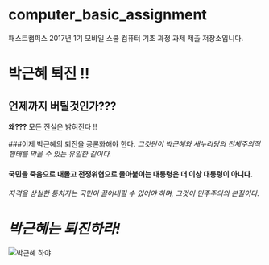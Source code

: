 # computer_basic_assignment
패스트캠퍼스 2017년 1기 모바일 스쿨 컴퓨터 기초 과정 과제 제출 저장소입니다.

# 박근혜 퇴진  !!

## 언제까지 버틸것인가???
 **왜???** 모든 진실은 밝혀진다 !!

###이제 박근혜의 퇴진을 공론화해야 한다. 
*그것만이 박근혜와 새누리당의 전체주의적 행태를 막을 수 있는 유일한 길이다.*
#### 국민을 죽음으로 내몰고 전쟁위협으로 몰아붙이는 대통령은 더 이상 대통령이 아니다. 
_자격을 상실한 통치자는 국민이 끌어내릴 수 있어야 하며, 그것이 민주주의의 본질이다._
# _박근혜는 퇴진하라!_





![박근혜 하야](https://search1.kakaocdn.net/argon/0x200_85_hr/6VpSDgzUGpk)
